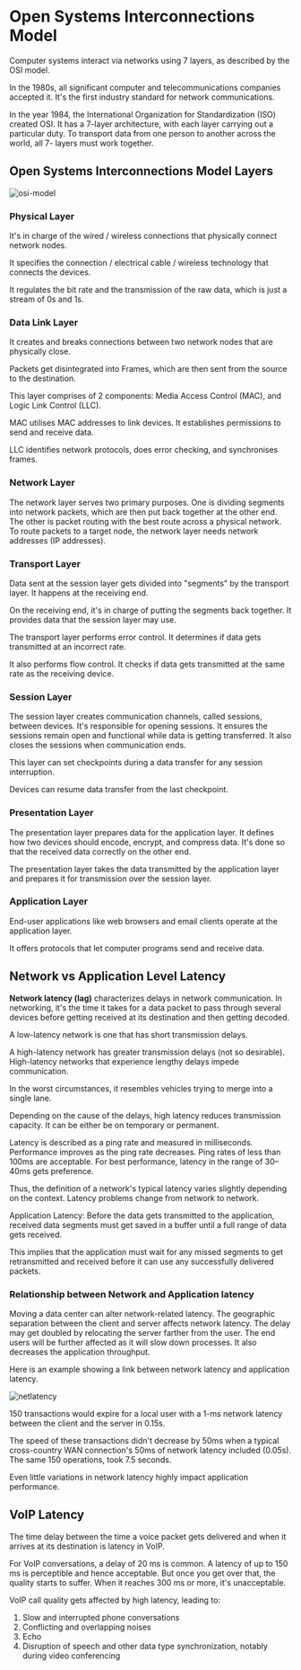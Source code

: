 # Open Systems Interconnections Model

Computer systems interact via networks using 7 layers, as described by the OSI model.

In the 1980s, all significant computer and telecommunications companies accepted it. It's the first industry standard for network communications.

In the year 1984, the International Organization for Standardization (ISO) created OSI. It has a 7-layer architecture, with each layer carrying out a particular duty. To transport data from one person to another across the world, all 7- layers must work together.

## Open Systems Interconnections Model Layers

![osi-model](/guides/img/osimodel.jpg)

### Physical Layer

It's in charge of the wired / wireless connections that physically connect network nodes.

It specifies the connection / electrical cable / wireless technology that connects the devices.

It regulates the bit rate and the transmission of the raw data, which is just a stream of 0s and 1s.

### Data Link Layer

It creates and breaks connections between two network nodes that are physically close.

Packets get disintegrated into Frames, which are then sent from the source to the destination.

This layer comprises of 2 components: Media Access Control (MAC), and Logic Link Control (LLC).

MAC utilises MAC addresses to link devices. It establishes permissions to send and receive data.

LLC identifies network protocols, does error checking, and synchronises frames.

### Network Layer

The network layer serves two primary purposes. One is dividing segments into network packets, which are then put back together at the other end. The other is packet routing with the best route across a physical network. To route packets to a target node, the network layer needs network addresses (IP addresses).

### Transport Layer

Data sent at the session layer gets divided into "segments" by the transport layer. It happens at the receiving end.

On the receiving end, it's in charge of putting the segments back together. It provides data that the session layer may use.

The transport layer performs error control. It determines if data gets transmitted at an incorrect rate.

It also performs flow control. It checks if data gets transmitted at the same rate as the receiving device.

### Session Layer

The session layer creates communication channels, called sessions, between devices. It's responsible for opening sessions. It ensures the sessions remain open and functional while data is getting transferred. It also closes the sessions when communication ends.

This layer can set checkpoints during a data transfer for any session interruption.

Devices can resume data transfer from the last checkpoint.

### Presentation Layer

The presentation layer prepares data for the application layer. It defines how two devices should encode, encrypt, and compress data. It's done so that the received data correctly on the other end.

The presentation layer takes the data transmitted by the application layer and prepares it for transmission over the session layer.

### Application Layer

End-user applications like web browsers and email clients operate at the application layer.

It offers protocols that let computer programs send and receive data.

## Network vs Application Level Latency

**Network latency (lag)** characterizes delays in network communication. In networking, it's the time it takes for a data packet to pass through several devices before getting received at its destination and then getting decoded.

A low-latency network is one that has short transmission delays.

A high-latency network has greater transmission delays (not so desirable). High-latency networks that experience lengthy delays impede communication.

In the worst circumstances, it resembles vehicles trying to merge into a single lane.

Depending on the cause of the delays, high latency reduces transmission capacity. It can be either be on temporary or permanent.

Latency is described as a ping rate and measured in milliseconds. Performance improves as the ping rate decreases. Ping rates of less than 100ms are acceptable. For best performance, latency in the range of 30–40ms gets preference.

Thus, the definition of a network's typical latency varies slightly depending on the context. Latency problems change from network to network.

Application Latency: Before the data gets transmitted to the application, received data segments must get saved in a buffer until a full range of data gets received.

This implies that the application must wait for any missed segments to get retransmitted and received before it can use any successfully delivered packets.

### Relationship between Network and Application latency

Moving a data center can alter network-related latency. The geographic separation between the client and server affects network latency. The delay may get doubled by relocating the server farther from the user. The end users will be further affected as it will slow down processes. It also decreases the application throughput.

Here is an example showing a link between network latency and application latency.

![netlatency](/guides/img/netlatency.jpg)

150 transactions would expire for a local user with a 1-ms network latency between the client and the server in 0.15s.

The speed of these transactions didn't decrease by 50ms when a typical cross-country WAN connection's 50ms of network latency included (0.05s). The same 150 operations, took 7.5 seconds.

Even little variations in network latency highly impact application performance.

## VoIP Latency

The time delay between the time a voice packet gets delivered and when it arrives at its destination is latency in VoIP.

For VoIP conversations, a delay of 20 ms is common. A latency of up to 150 ms is perceptible and hence acceptable. But once you get over that, the quality starts to suffer. When it reaches 300 ms or more, it's unacceptable.

VoIP call quality gets affected by high latency, leading to:

1. Slow and interrupted phone conversations
2. Conflicting and overlapping noises
3. Echo
4. Disruption of speech and other data type synchronization, notably during video conferencing
